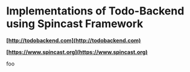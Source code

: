 # Implementations of Todo-Backend using Spincast Framework #

**[http://todobackend.com](http://todobackend.com)**

**[https://www.spincast.org](https://www.spincast.org)**

foo
